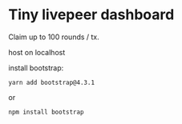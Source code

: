 # Tiny livepeer dashboard
Claim up to 100 rounds / tx.

host on localhost

install bootstrap:

`yarn add bootstrap@4.3.1`

or

`npm install bootstrap`
